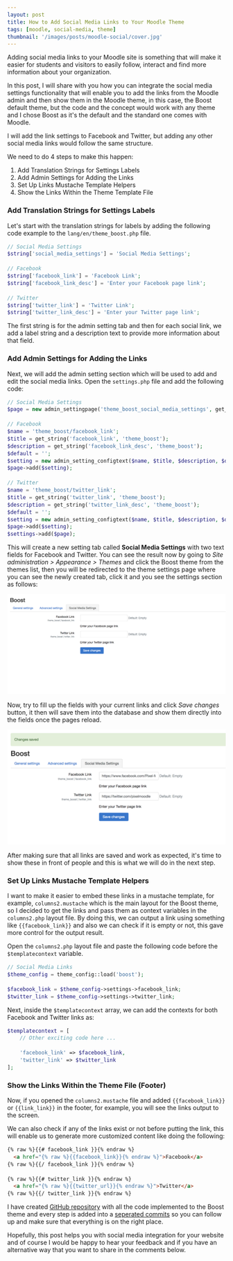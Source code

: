 ```yaml
---
layout: post
title: How to Add Social Media Links to Your Moodle Theme
tags: [moodle, social-media, theme]
thumbnail: '/images/posts/moodle-social/cover.jpg'
---
```


Adding social media links to your Moodle site is something that will make it easier for students and visitors to easily follow, interact and find more information about your organization.

In this post, I will share with you how you can integrate the social media settings functionality that will enable you to add the links from the Moodle admin and then show them in the Moodle theme, in this case, the Boost default theme, but the code and the concept would work with any theme and I chose Boost as it's the default and the standard one comes with Moodle.

I will add the link settings to Facebook and Twitter, but adding any other social media links would follow the same structure.

We need to do 4 steps to make this happen:

1. Add Translation Strings for Settings Labels
2. Add Admin Settings for Adding the Links
3. Set Up Links Mustache Template Helpers
4. Show the Links Within the Theme Template File

### Add Translation Strings for Settings Labels

Let's start with the translation strings for labels by adding the following code example to the `lang/en/theme_boost.php` file.

```php
// Social Media Settings
$string['social_media_settings'] = 'Social Media Settings';

// Facebook
$string['facebook_link'] = 'Facebook Link';
$string['facebook_link_desc'] = 'Enter your Facebook page link';

// Twitter
$string['twitter_link'] = 'Twitter Link';
$string['twitter_link_desc'] = 'Enter your Twitter page link';
```

The first string is for the admin setting tab and then for each social link, we add a label string and a description text to provide more information about that field.

### Add Admin Settings for Adding the Links

Next, we will add the admin setting section which will be used to add and edit the social media links. Open the `settings.php` file and add the following code:

```php
// Social Media Settings
$page = new admin_settingpage('theme_boost_social_media_settings', get_string('social_media_settings', 'theme_boost'));

// Facebook
$name = 'theme_boost/facebook_link';
$title = get_string('facebook_link', 'theme_boost');
$description = get_string('facebook_link_desc', 'theme_boost');
$default = '';
$setting = new admin_setting_configtext($name, $title, $description, $default);
$page->add($setting);

// Twitter
$name = 'theme_boost/twitter_link';
$title = get_string('twitter_link', 'theme_boost');
$description = get_string('twitter_link_desc', 'theme_boost');
$default = '';
$setting = new admin_setting_configtext($name, $title, $description, $default);
$page->add($setting);
$settings->add($page);
```

This will create a new setting tab called **Social Media Settings** with two text fields for Facebook and Twitter. You can see the result now by going to *Site administration > Appearance > Themes* and click the Boost theme from the themes list, then you will be redirected to the theme settings page where you can see the newly created tab, click it and you see the settings section as follows:

![Moodle Social Media Settings Tab](/images/posts/moodle-social/moodle-social-media-settings-tab.png)

Now, try to fill up the fields with your current links and click *Save changes* button, it then will save them into the database and show them directly into the fields once the pages reload.

![Moodle Social Media Settings Tab Saved](/images/posts/moodle-social/moodle-social-media-settings-tab-saved.png)

After making sure that all links are saved and work as expected, it's time to show these in front of people and this is what we will do in the next step.

### Set Up Links Mustache Template Helpers

I want to make it easier to embed these links in a mustache template, for example, `columns2.mustache` which is the main layout for the Boost theme, so I decided to get the links and pass them as context variables in the `columns2.php` layout file. By doing this, we can output a link using something like `{{facebook_link}}` and also we can check if it is empty or not, this gave more control for the output result.

Open the `columns2.php` layout file and paste the following code before the `$templatecontext` variable.

```php
// Social Media Links
$theme_config = theme_config::load('boost');

$facebook_link = $theme_config->settings->facebook_link;
$twitter_link = $theme_config->settings->twitter_link;
```

Next, inside the `$templatecontext` array, we can add the contexts for both Facebook and Twitter links as:

```php
$templatecontext = [
    // Other exciting code here ...

    'facebook_link' => $facebook_link,
    'twitter_link' => $twitter_link
];
```

### Show the Links Within the Theme File (Footer)

Now, if you opened the `columns2.mustache` file and added `{{facebook_link}}` or `{{link_link}}` in the footer, for example, you will see the links output to the screen.

We can also check if any of the links exist or not before putting the link, this will enable us to generate more customized content like doing the following:

```html
{% raw %}{{# facebook_link }}{% endraw %}
  <a href="{% raw %}{{facebook_link}}{% endraw %}">Facebook</a>
{% raw %}{{/ facebook_link }}{% endraw %}

{% raw %}{{# twitter_link }}{% endraw %}
  <a href="{% raw %}{{twitter_url}}{% endraw %}">Twitter</a>
{% raw %}{{/ twitter_link }}{% endraw %}
```

I have created [GitHub repository](https://github.com/aspirethemes/boost) with all the code implemented to the Boost theme and every step is added into a [seperated commits](https://github.com/aspirethemes/boost/commits/master) so you can follow up and make sure that everything is on the right place.

Hopefully, this post helps you with social media integration for your website and of course I would be happy to hear your feedback and if you have an alternative way that you want to share in the comments below.